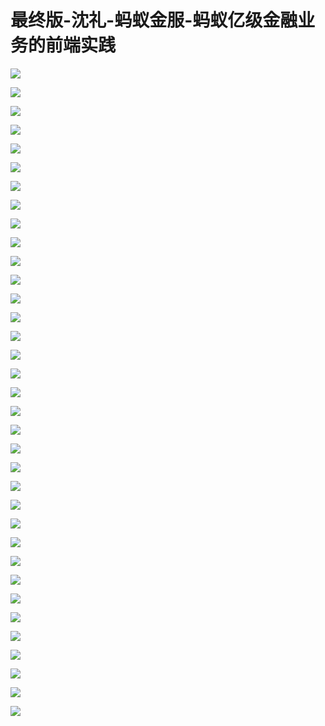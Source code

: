 # 最终版-沈礼-蚂蚁金服-蚂蚁亿级金融业务的前端实践

![](https://raw.githubusercontent.com/hellojd2018/ms_document/master/Qcon/Qcon_shanghai_2018/images/094322166vDbarH/201905130943_4.png)


![](https://raw.githubusercontent.com/hellojd2018/ms_document/master/Qcon/Qcon_shanghai_2018/images/094322166vDbarH/201905130943_5.png)


![](https://raw.githubusercontent.com/hellojd2018/ms_document/master/Qcon/Qcon_shanghai_2018/images/094322166vDbarH/201905130943_6.png)


![](https://raw.githubusercontent.com/hellojd2018/ms_document/master/Qcon/Qcon_shanghai_2018/images/094322166vDbarH/201905130943_7.png)


![](https://raw.githubusercontent.com/hellojd2018/ms_document/master/Qcon/Qcon_shanghai_2018/images/094322166vDbarH/201905130943_8.png)


![](https://raw.githubusercontent.com/hellojd2018/ms_document/master/Qcon/Qcon_shanghai_2018/images/094322166vDbarH/201905130943_9.png)


![](https://raw.githubusercontent.com/hellojd2018/ms_document/master/Qcon/Qcon_shanghai_2018/images/094322166vDbarH/201905130943_10.png)


![](https://raw.githubusercontent.com/hellojd2018/ms_document/master/Qcon/Qcon_shanghai_2018/images/094322166vDbarH/201905130943_11.png)


![](https://raw.githubusercontent.com/hellojd2018/ms_document/master/Qcon/Qcon_shanghai_2018/images/094322166vDbarH/201905130943_12.png)


![](https://raw.githubusercontent.com/hellojd2018/ms_document/master/Qcon/Qcon_shanghai_2018/images/094322166vDbarH/201905130943_13.png)


![](https://raw.githubusercontent.com/hellojd2018/ms_document/master/Qcon/Qcon_shanghai_2018/images/094322166vDbarH/201905130943_14.png)


![](https://raw.githubusercontent.com/hellojd2018/ms_document/master/Qcon/Qcon_shanghai_2018/images/094322166vDbarH/201905130943_15.png)


![](https://raw.githubusercontent.com/hellojd2018/ms_document/master/Qcon/Qcon_shanghai_2018/images/094322166vDbarH/201905130943_16.png)


![](https://raw.githubusercontent.com/hellojd2018/ms_document/master/Qcon/Qcon_shanghai_2018/images/094322166vDbarH/201905130943_17.png)


![](https://raw.githubusercontent.com/hellojd2018/ms_document/master/Qcon/Qcon_shanghai_2018/images/094322166vDbarH/201905130943_18.png)


![](https://raw.githubusercontent.com/hellojd2018/ms_document/master/Qcon/Qcon_shanghai_2018/images/094322166vDbarH/201905130943_19.png)


![](https://raw.githubusercontent.com/hellojd2018/ms_document/master/Qcon/Qcon_shanghai_2018/images/094322166vDbarH/201905130943_20.png)


![](https://raw.githubusercontent.com/hellojd2018/ms_document/master/Qcon/Qcon_shanghai_2018/images/094322166vDbarH/201905130943_21.png)


![](https://raw.githubusercontent.com/hellojd2018/ms_document/master/Qcon/Qcon_shanghai_2018/images/094322166vDbarH/201905130943_22.png)


![](https://raw.githubusercontent.com/hellojd2018/ms_document/master/Qcon/Qcon_shanghai_2018/images/094322166vDbarH/201905130943_23.png)


![](https://raw.githubusercontent.com/hellojd2018/ms_document/master/Qcon/Qcon_shanghai_2018/images/094322166vDbarH/201905130943_24.png)


![](https://raw.githubusercontent.com/hellojd2018/ms_document/master/Qcon/Qcon_shanghai_2018/images/094322166vDbarH/201905130943_25.png)


![](https://raw.githubusercontent.com/hellojd2018/ms_document/master/Qcon/Qcon_shanghai_2018/images/094322166vDbarH/201905130943_26.png)


![](https://raw.githubusercontent.com/hellojd2018/ms_document/master/Qcon/Qcon_shanghai_2018/images/094322166vDbarH/201905130943_27.png)


![](https://raw.githubusercontent.com/hellojd2018/ms_document/master/Qcon/Qcon_shanghai_2018/images/094322166vDbarH/201905130943_28.png)


![](https://raw.githubusercontent.com/hellojd2018/ms_document/master/Qcon/Qcon_shanghai_2018/images/094322166vDbarH/201905130943_29.png)


![](https://raw.githubusercontent.com/hellojd2018/ms_document/master/Qcon/Qcon_shanghai_2018/images/094322166vDbarH/201905130943_30.png)


![](https://raw.githubusercontent.com/hellojd2018/ms_document/master/Qcon/Qcon_shanghai_2018/images/094322166vDbarH/201905130943_31.png)


![](https://raw.githubusercontent.com/hellojd2018/ms_document/master/Qcon/Qcon_shanghai_2018/images/094322166vDbarH/201905130943_32.png)


![](https://raw.githubusercontent.com/hellojd2018/ms_document/master/Qcon/Qcon_shanghai_2018/images/094322166vDbarH/201905130943_33.png)


![](https://raw.githubusercontent.com/hellojd2018/ms_document/master/Qcon/Qcon_shanghai_2018/images/094322166vDbarH/201905130943_34.png)


![](https://raw.githubusercontent.com/hellojd2018/ms_document/master/Qcon/Qcon_shanghai_2018/images/094322166vDbarH/201905130943_35.png)


![](https://raw.githubusercontent.com/hellojd2018/ms_document/master/Qcon/Qcon_shanghai_2018/images/094322166vDbarH/201905130943_36.png)


![](https://raw.githubusercontent.com/hellojd2018/ms_document/master/Qcon/Qcon_shanghai_2018/images/094322166vDbarH/201905130943_37.png)


![](https://raw.githubusercontent.com/hellojd2018/ms_document/master/Qcon/Qcon_shanghai_2018/images/094322166vDbarH/201905130943_38.png)


